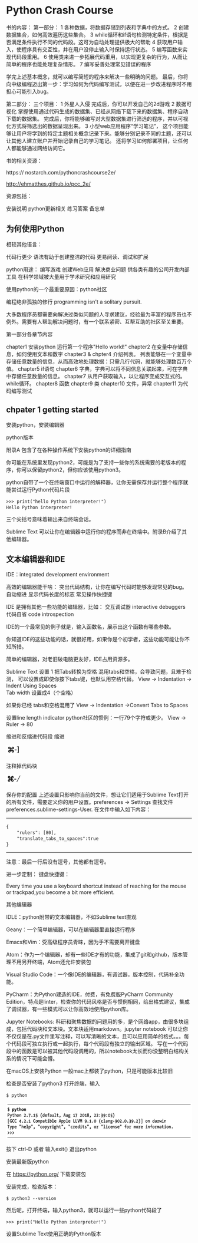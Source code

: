 # Python Crash Course

书的内容：
第一部分：
1 各种数据，将数据存储到列表和字典中的方式。
2 创建数据集合，如何高效遍历这些集合。
3 while循环和if语句检测特定条件，根据是否满足条件执行不同的代码段。这可为自动处理提供极大的帮助
4 获取用户输入，使程序具有交互性，并在用户没停止输入时保持运行状态。
5 编写函数来实现代码段重用。
6 使用类来进一步拓展代码重用，以实现更复杂的行为，从而让简单的程序也能处理复杂情形。
7 编写妥善处理常见错误的程序

学完上述基本概念，就可以编写简短的程序来解决一些明确的问题。
最后，你将向中级编程迈出第一步：学习如何为代码编写测试，以便在进一步改进程序时不用担心可能引入bug。

第二部分：
三个项目：
1 外星人入侵 完成后，你可以开发自己的2d游戏
2 数据可视化 掌握使用通过代码生成的数据集、已经从网络下载下来的数据集、程序自动下载的数据集。 完成后，你将能够编写对大型数据集进行筛选的程序，并以可视化方式将筛选出的数据呈现出来。
3 小型web应用程序“学习笔记”， 这个项目能够让用户将学到的特定主题相关概念记录下来。能够分别记录不同的主题，还可以让其他人建立账户并开始记录自己的学习笔记。 还将学习如何部署项目，让任何人都能够通过网络访问它。


书的相关资源：

https:// nostarch.com/pythoncrashcourse2e/

http://ehmatthes.github.io/pcc_2e/

资源包括：

安装说明
python更新相关
练习答案
备忘单

## 为何使用Python
相较其他语言：

代码行更少
语法有助于创建整洁的代码
更易阅读、调试和扩展

python用途：
编写游戏
创建Web应用
解决商业问题
供各类有趣的公司开发内部工具
在科学领域被大量用于学术研究和应用研究

使用python的一个最重要原因：python社区

编程绝非孤独的修行  programming isn't a solitary pursuit.

大多数程序员都需要向解决过类似问题的人寻求建议，经验最为丰富的程序员也不例外。需要有人帮助解决问题时，有一个联系紧密、互帮互助的社区至关重要。


第一部分各章节内容

chapter1 安装python 运行第一个程序"Hello world!"
chapter2 在变量中存储信息，如何使用文本和数字
chapter3 & chpter4 介绍列表。 列表能够在一个变量中存储任意数量的信息，从而高效地处理数据：只需几行代码，就能够处理数百万个值。
chapter5 if语句
chapter6 字典，字典可以将不同信息关联起来，可在字典中存储任意数量的信息。
chapter7 从用户获取输入，以让程序变成交互式的。while循环。
chapter8 函数
chapter9 类
chapter10 文件，异常
chapter11 为代码编写测试

## chpater 1 getting started
安装python，安装编辑器

python版本

附录A 包含了在各种操作系统下安装python的详细指南

你可能在系统里发现python2，可能是为了支持一些你的系统需要的老版本的程序，你可以保留python2，但你应该使用python3。

python自带了一个在终端窗口中运行的解释器，让你无需保存并运行整个程序就能尝试运行Python代码片段

```
>>> print("hello Python interpreter!")
Hello Python interpreter!
```

三个尖括号意味着输出来自终端会话。

Sublime Text 可以让你在编辑器中运行你的程序而非在终端中。附录B介绍了其他编辑器。

## 文本编辑器和IDE

IDE：integrated development environment

高效的编辑器能干啥：
突出代码结构，让你在编写代码时能够发现常见的bug。
自动缩进
显示代码长度的标志
常见操作快捷键

IDE 是拥有其他一些功能的编辑器，比如：
交互调试器  interactive debuggers
代码自省 code introspection

IDE的一个最常见的例子就是，输入函数名，展示出这个函数有哪些参数。

你知道IDE的这些功能的话，就很好用，如果你是个初学者，这些功能可能让你不知所措。

简单的编辑器，对老旧破电脑更友好，IDE占用资源多。

Sublime Text 设置
1 把Tabs转换为空格
混用tabs和空格，会导致问题，且难于检测，
可以设置成即使你按下tabs键，也默认用空格代替。
View -> Indentation -> Indent Using Spaces   
Tab width 设置成4（个空格）

如果你已经 tabs和空格混用了
View -> Indentation ->Convert Tabs to Spaces

设置line length indicator
python社区的惯例：一行79个字符或更少。
View -> Ruler -> 80

缩进和反缩进代码段
缩进

![image-20220919144133131](https://raw.githubusercontent.com/lunnche/picgo-image/main/image-20220919144133131.png)

注释掉代码块

![image-20220919144452199](https://raw.githubusercontent.com/lunnche/picgo-image/main/image-20220919144452199.png)

保存你的配置
上述设置只影响你当前的文件，想让它们适用于Sublime Text打开的所有文件，需要定义你的用户设置。preferences -> Settings 查找文件 preferences.sublime-settings-User.
在文件中输入如下内容：
***
```
{
    "rulers": [80],
    "translate_tabs_to_spaces":true
}
```
***
注意：最后一行后没有逗号，其他都有逗号。

进一步定制：
键盘快捷键：

Every time you use a keyboard shortcut instead of reaching for the mouse or trackpad,you become a bit more efficient.

其他编辑器

IDLE：python附带的文本编辑器，不如Sublime text直观

Geany：一个简单编辑器，可以在编辑器里直接运行程序

Emacs和Vim：受高级程序员青睐，因为手不需要离开键盘

Atom：作为一个编辑器，却有一些IDE才有的功能，集成了git和github，版本管理不用另开终端，Atom还允许安装包

Visual Studio Code：一个像IDE的编辑器，有调试器，版本控制，代码补全功能。

PyCharm：为Python建造的IDE，付费，有免费版PyCharm Community Edition，特点是linter，检查你的代码风格是否与惯例相同，给出格式建议，集成了调试器，有一些模式可以让你高效地使用python库。

Jupyter Notebooks: 科研和聚焦数据的问题用的多，是个网络app，由很多块组成，包括代码块和文本块。文本块适用markdown。jupyter notebook 可以让你不仅仅是在.py文件里写注释，可以写清晰的文本，且可以应用简单的格式。。。每个代码段可独立执行或一起执行，每个代码段有独立的输出区域。
写在一个代码段中的函数是可以被其他代码段调用的，所以notebook太长而你没整明白结构关系的情况下可能会懵。

在macOS上安装Python
一般mac上都装了python，只是可能版本比较旧

检查是否安装了python3
打开终端，输入
```
$ python
```

![image-20220921155303930](https://raw.githubusercontent.com/lunnche/picgo-image/main/image-20220921155303930.png)

按下 ctrl-D 或者 输入exit() 退出python

安装最新版python

在 https://python.org/ 下载安装包

安装完成，检查版本：
```
$ python3 --version
```

然后呢，打开终端，输入python3，就可以运行一些python代码段了
```
>>> print("Hello Python interpreter!")
```

设置Sublime Text使用正确的Python版本

